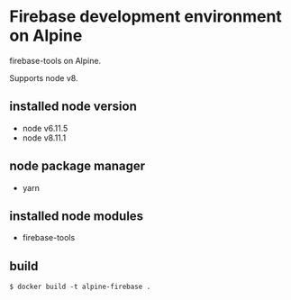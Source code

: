 # Firebase development environment on Alpine

firebase-tools on Alpine.

Supports node v8.

## installed node version
- node v6.11.5
- node v8.11.1

## node package manager
- yarn

## installed node modules
- firebase-tools

## build

```
$ docker build -t alpine-firebase .
```